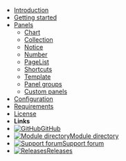 * [Introduction](/)
* [Getting started](getting-started.md)
* [Panels](panels.md)
  * [Chart](panels/chart.md)
  * [Collection](panels/collection.md)
  * [Notice](panels/notice.md)
  * [Number](panels/number.md)
  * [PageList](panels/page-list.md)
  * [Shortcuts](panels/shortcuts.md)
  * [Template](panels/template.md)
  * [Panel groups](panels/groups.md)
  * [Custom panels](panels/custom.md)
* [Configuration](configuration.md)
* [Requirements](requirements.md)
* [License](license.md)
* **Links**
* [![GitHub](https://icongram.jgog.in/simple/github.svg?color=808080&size=16)GitHub](https://github.com/philippdaun/processwire-dashboard)
* [![Module directory](https://icongram.jgog.in/fontawesome/book.svg?color=808080&size=16)Module directory](https://modules.processwire.com/modules/dashboard/)
* [![Support forum](https://icongram.jgog.in/fontawesome/commenting.svg?color=808080&size=16)Support forum](https://processwire.com/talk/topic/22847-processwire-dashboard/)
* [![Releases](https://icongram.jgog.in/fontawesome/history.svg?color=808080&size=16)Releases](https://github.com/philippdaun/processwire-dashboard/releases)
